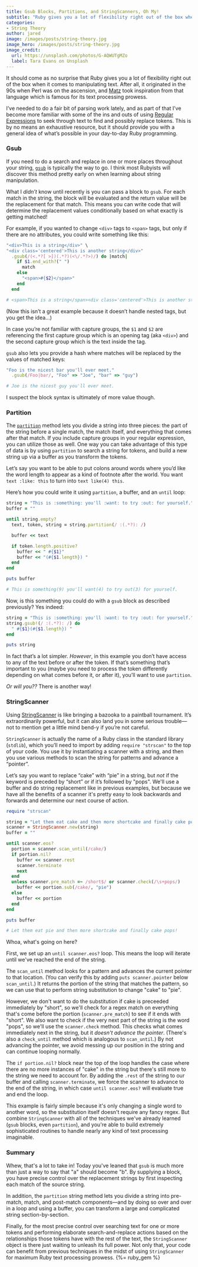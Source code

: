 ```yaml
---
title: Gsub Blocks, Partitions, and StringScanners, Oh My!
subtitle: "Ruby gives you a lot of flexibility right out of the box when it comes to manipulating text due to its Perl-flavored heritage. Let's dig into what's possible!"
categories:
- String Theory
author: jared
image: /images/posts/string-theory.jpg
image_hero: /images/posts/string-theory.jpg
image_credit:
  url: https://unsplash.com/photos/G-AQWUTgMZo
  label: Tara Evans on Unsplash
---
```


It should come as no surprise that Ruby gives you a lot of flexibility right out of the box when it comes to manipulating text. After all, it originated in the 90s when Perl was on the ascension, and [Matz](https://www.ruby-lang.org/en/about/) took inspiration from that language which is famous for its text processing prowess.

I’ve needed to do a fair bit of parsing work lately, and as part of that I’ve become more familiar with some of the ins and outs of using [Regular Expressions](https://regexr.com) to seek through text to find and possibly replace tokens. This is by no means an exhaustive resource, but it should provide you with a general idea of what’s possible in your day-to-day Ruby programming.

### Gsub

If you need to do a search and replace in one or more places throughout your string, [`gsub`](https://rubyapi.org/2.7/o/string#method-i-gsub) is typically the way to go. I think most Rubyists will discover this method pretty early on when learning about string manipulation.

What I _didn’t_ know until recently is you can pass a block to `gsub`. For each match in the string, the block will be evaluated and the return value will be the replacement for that match. This means you can write code that will determine the replacement values conditionally based on what exactly is getting matched!

For example, if you wanted to change `<div>` tags to `<span>` tags, but only if there are no attributes, you could write something like this:

```ruby
"<div>This is a string</div>" \
"<div class='centered'>This is another string</div>"
  .gsub(/(<.*?[ >])(.*?)(<\/.*?>)/) do |match|
    if $1.end_with?(" ")
      match
    else
      "<span>#{$2}</span>"
    end
  end

# <span>This is a string</span><div class='centered'>This is another string</div>
```

(Now this isn’t a great example because it doesn’t handle nested tags, but you get the idea…)

In case you’re not familiar with capture groups, the `$1` and `$2` are referencing the first capture group which is an opening tag (aka `<div>`) and the second capture group which is the text inside the tag.

`gsub` also lets you provide a hash where matches will be replaced by the values of matched keys:

```ruby
"Foo is the nicest bar you'll ever meet."
  .gsub(/Foo|bar/, "Foo" => "Joe", "bar" => "guy")

# Joe is the nicest guy you'll ever meet.
```

I suspect the block syntax is ultimately of more value though.

### Partition

The [`partition`](https://rubyapi.org/2.7/o/string#method-i-partition) method lets you divide a string into three pieces: the part of the string before a single match, the match itself, and everything that comes after that match. If you include capture groups in your regular expression, you can utilize those as well. One way you can take advantage of this type of data is by using `partition` to search a string for tokens, and build a new string up via a buffer as you transform the tokens.

Let’s say you want to be able to put colons around words where you’d like the word length to appear as a kind of footnote after the world. You want `text :like: this` to turn into `text like(4) this`.

Here’s how you could write it using `partition`, a buffer, and an `until` loop:

```ruby
string = "This is :something: you'll :want: to try :out: for yourself."
buffer = ""

until string.empty?
  text, token, string = string.partition(/ :(.*?): /)

  buffer << text

  if token.length.positive?
    buffer << " #{$1}"
    buffer << "(#{$1.length}) "
  end
end

puts buffer

# This is something(9) you'll want(4) to try out(3) for yourself.
```

Now, is this something you could do with a `gsub` block as described previously? Yes indeed:

```ruby
string = "This is :something: you'll :want: to try :out: for yourself."
string.gsub!(/ :(.*?): /) do
  " #{$1}(#{$1.length}) "
end

puts string
```

In fact that’s a lot simpler. _However_, in this example you don’t have access to any of the text before or after the token. If that’s something that’s important to you (maybe you need to process the token differently depending on what comes before it, or after it), you’ll want to use `partition`.

_Or will you??_ There is another way!

### StringScanner

Using [StringScanner](https://rubyapi.org/2.7/o/stringscanner) is like bringing a bazooka to a paintball tournament. It’s extraordinarily powerful, but it can also land you in some serious trouble—not to mention get a little mind bend-y if you’re not careful.

`StringScanner` is actually the name of a Ruby class in the standard library (`stdlib`), which you’ll need to import by adding `require "strscan"` to the top of your code. You use it by instantiating a scanner with a string, and then you use various methods to scan the string for patterns and advance a “pointer”.

Let’s say you want to replace “cake” with “pie” in a string, but _not_ if the keyword is preceded by “short” or if it’s followed by "pops". We'll use a buffer and do string replacement like in previous examples, but because we have all the benefits of a scanner it's pretty easy to look backwards and forwards and determine our next course of action.

```ruby
require "strscan"

string = "Let them eat cake and then more shortcake and finally cake pops!"
scanner = StringScanner.new(string)
buffer = ""

until scanner.eos?
  portion = scanner.scan_until(/cake/)
  if portion.nil?
    buffer << scanner.rest
    scanner.terminate
    next
  end
  unless scanner.pre_match =~ /short$/ or scanner.check(/\s+pops/)
    buffer << portion.sub(/cake/, "pie")
  else
    buffer << portion
  end
end

puts buffer

# Let them eat pie and then more shortcake and finally cake pops!
```

Whoa, what's going on here?

First, we set up an `until scanner.eos?` loop. This means the loop will iterate until we've reached the end of the string.

The `scan_until` method looks for a pattern and advances the current pointer to that location. (You can verify this by adding `puts scanner.pointer` below `scan_until`.) It returns the portion of the string that matches the pattern, so we can use that to perform string substitution to change "cake" to "pie".

However, we don't want to do the substitution if cake is preceeded immediately by "short", so we'll check for a regex match on everything that's come before the portion (`scanner.pre_match`) to see if it ends with "short". We also want to check if the very next part of the string is the word "pops", so we'll use the `scanner.check` method. This checks what comes immediately next in the string, but it _doesn't advance the pointer_. (There's also a `check_until` method which is analogous to `scan_until`.) By not advancing the pointer, we avoid messing up our position in the string and can continue looping normally.

The `if portion.nil?` block near the top of the loop handles the case where there are no more instances of "cake" in the string but there's still more to the string we need to account for. By adding the `.rest` of the string to our buffer and calling `scanner.terminate`, we force the scanner to advance to the end of the string, in which case `until scanner.eos?` will evaluate true and end the loop.

This example is fairly simple because it's only changing a single word to another word, so the substitution itself doesn't require any fancy regex. But combine `StringScanner` with all of the techniques we've already learned (`gsub` blocks, even `partition`), and you're able to build extremely sophisticated routines to handle nearly any kind of text processing imaginable.

### Summary

Whew, that's a lot to take in! Today you've leaned that `gsub` is much more than just a way to say that "a" should become "b". By supplying a block, you have precise control over the replacement strings by first inspecting each match of the source string.

In addition, the `partition` string method lets you divide a string into pre-match, match, and post-match components—and by doing so over and over in a loop and using a buffer, you can transform a large and complicated string section-by-section.

Finally, for the most precise control over searching text for one or more tokens and performing elaborate search-and-replace actions based on the relationships those tokens have with the rest of the text, the `StringScanner` object is there just waiting to unleash its full power. Not only that, your code can benefit from previous techniques in the midst of using `StringScanner` for maximum Ruby text processing prowess. {%= ruby_gem %}

